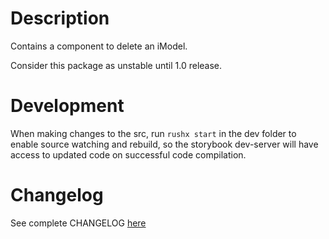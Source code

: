 # Description

Contains a component to delete an iModel.

Consider this package as unstable until 1.0 release.

# Development

When making changes to the src, run `rushx start` in the dev folder to enable source watching and rebuild, so the storybook dev-server will have access to updated code on successful code compilation.

# Changelog

See complete CHANGELOG [here](./CHANGELOG.md)
